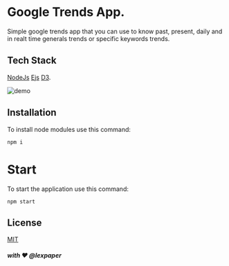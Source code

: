 # Google Trends App.
Simple google trends app that you can use to know past, present, daily and in realt time generals trends or specific keywords trends.

## Tech Stack
[NodeJs](https://nodejs.org/en/)
[Ejs](https://ejs.co/)
[D3](https://d3js.org/).

![demo](public/img/trends.gif)

## Installation
To install node modules use this command:
```
npm i
```
# Start
To start the application use this command:

```
npm start
```

## License
[MIT](https://choosealicense.com/licenses/mit/)

##### with ❤️ @lexpaper